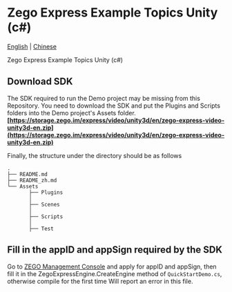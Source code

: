 # Zego Express Example Topics Unity (c#)

[English](README.md) | [Chinese](README_zh.md)

Zego Express Example Topics Unity (c#)

## Download SDK

The SDK required to run the Demo project may be missing from this Repository. You need to download the SDK and put the Plugins and Scripts folders into the Demo project's Assets folder.
**[https://storage.zego.im/express/video/unity3d/en/zego-express-video-unity3d-en.zip](https://storage.zego.im/express/video/unity3d/en/zego-express-video-unity3d-en.zip)**

Finally, the structure under the directory should be as follows

```tree
.
├── README.md
├── README_zh.md
└── Assets
       ├── Plugins
       │
       ├── Scenes
       │
       ├── Scripts
       │
       ├── Test
```

## Fill in the appID and appSign required by the SDK

Go to [ZEGO Management Console](https://console-express.zego.im/acount/register) and apply for appID and appSign, then fill it in the ZegoExpressEngine.CreateEngine method of `QuickStartDemo.cs`, otherwise compile for the first time Will report an error in this file.